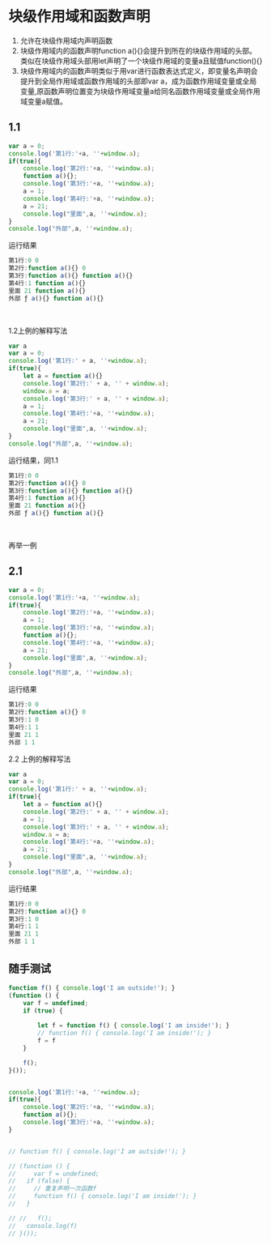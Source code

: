 # 块级作用域和函数声明

1. 允许在块级作用域内声明函数
2. 块级作用域内的函数声明function a(){}会提升到所在的块级作用域的头部。类似在块级作用域头部用let声明了一个块级作用域的变量a且赋值function(){}
3. 块级作用域内的函数声明类似于用var进行函数表达式定义，即变量名声明会提升到全局作用域或函数作用域的头部即var a，成为函数作用域变量或全局变量,原函数声明位置变为块级作用域变量a给同名函数作用域变量或全局作用域变量a赋值。

## 1.1

```javascript
var a = 0;
console.log('第1行:'+a, ''+window.a);
if(true){
    console.log('第2行:'+a, ''+window.a);
    function a(){};
    console.log('第3行:'+a, ''+window.a);
    a = 1;
    console.log('第4行:'+a, ''+window.a);
    a = 21;
    console.log("里面",a, ''+window.a);
}
console.log("外部",a, ''+window.a);
```

运行结果

```javascript
第1行:0 0
第2行:function a(){} 0
第3行:function a(){} function a(){}
第4行:1 function a(){}
里面 21 function a(){}
外部 ƒ a(){} function a(){}
```

<br/>

1.2上例的解释写法

```javascript
var a
var a = 0;
console.log('第1行:' + a, ''+window.a);
if(true){
    let a = function a(){}
    console.log('第2行:' + a, '' + window.a);
    window.a = a;
    console.log('第3行:' + a, '' + window.a);
    a = 1;
    console.log('第4行:'+a, ''+window.a);
    a = 21;
    console.log("里面",a, ''+window.a);
}
console.log("外部",a, ''+window.a);
```

运行结果，同1.1

```javascript
第1行:0 0
第2行:function a(){} 0
第3行:function a(){} function a(){}
第4行:1 function a(){}
里面 21 function a(){}
外部 ƒ a(){} function a(){}
```

<br/>

再举一例

## 2.1

```javascript
var a = 0;
console.log('第1行:'+a, ''+window.a);
if(true){
    console.log('第2行:'+a, ''+window.a);
    a = 1;
    console.log('第3行:'+a, ''+window.a);
    function a(){};
    console.log('第4行:'+a, ''+window.a);
    a = 21;
    console.log("里面",a, ''+window.a);
}
console.log("外部",a, ''+window.a);
```

运行结果

```javascript
第1行:0 0
第2行:function a(){} 0
第3行:1 0
第4行:1 1
里面 21 1
外部 1 1
```

2.2 上例的解释写法

```javascript
var a
var a = 0;
console.log('第1行:' + a, ''+window.a);
if(true){
    let a = function a(){}
    console.log('第2行:' + a, '' + window.a);
    a = 1;
    console.log('第3行:' + a, '' + window.a);
    window.a = a;
    console.log('第4行:'+a, ''+window.a);
    a = 21;
    console.log("里面",a, ''+window.a);
}
console.log("外部",a, ''+window.a);
```

运行结果

```javascript
第1行:0 0
第2行:function a(){} 0
第3行:1 0
第4行:1 1
里面 21 1
外部 1 1
```

## 随手测试

```javascript
function f() { console.log('I am outside!'); }
(function () {
    var f = undefined;
    if (true) {
        
        let f = function f() { console.log('I am inside!'); }
        // function f() { console.log('I am inside!'); }
        f = f
    }

    f();
}());


console.log('第1行:'+a, ''+window.a);
if(true){
    console.log('第2行:'+a, ''+window.a);
    function a(){};
    console.log('第3行:'+a, ''+window.a);
}


// function f() { console.log('I am outside!'); }

// (function () {
//     var f = undefined;
//   if (false) {
//     // 重复声明一次函数f
//     function f() { console.log('I am inside!'); }
//   }

// //   f();
//   console.log(f)
// }());
```


